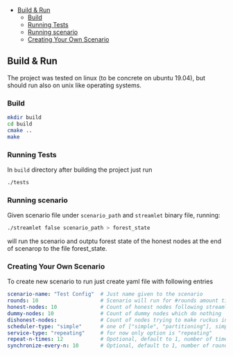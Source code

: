 - [Build & Run](#build---run)
  * [Build](#build)
  * [Running Tests](#running-tests)
  * [Running scenario](#running-scenario)
  * [Creating Your Own Scenario](#creating-your-own-scenario)

## Build & Run

The project was tested on linux (to be concrete on ubuntu 19.04), but should run also on unix like operating systems.

### Build
```bash
mkdir build
cd build
cmake ..
make
```

### Running Tests
In `build` directory after building the project just run
```bash
./tests
```

### Running scenario
Given scenario file under `scenario_path` and `streamlet` binary file, running:
```bash
./streamlet false scenario_path > forest_state
```
will run the scenario and outptu forest state of the honest nodes at the end of scenarop to the file forest_state.

### Creating Your Own Scenario
To create new scenario to run just create yaml file with following entries
```yml
scenario-name: "Test Config"  # Just name given to the scenario
rounds: 10                    # Scenario will run for #rounds amount time.
honest-nodes: 10              # Count of honest nodes following streamlet protocol
dummy-nodes: 10               # Count of dummy nodes which do nothing
dishonest-nodes:              # Count of nodes trying to make ruckus in the protocol
scheduler-type: "simple"      # one of ["simple", "partitioning"], simple will deliver messages from last round. Partitionig will partition the network and for #synchronie-every-n keep two subnetworks separated
service-type: "repeating"     # for now only option is "repeating"
repeat-n-times: 12            # Opotional, default to 1, number of times the same node will be the epoch leader.
synchronize-every-n: 10       # Optional, default to 1, number of rounds between each synchronization time in partitioning scheduler.

```
